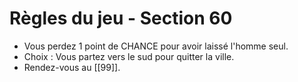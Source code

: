 # Règles du jeu - Section 60

- Vous perdez 1 point de CHANCE pour avoir laissé l'homme seul.
- Choix : Vous partez vers le sud pour quitter la ville.
- Rendez-vous au [[99]].